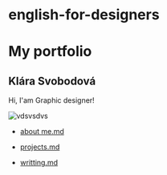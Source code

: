 # english-for-designers

# My portfolio
## Klára Svobodová
Hi, I'am Graphic designer!

![vdsvsdvs](https://github.com/KlaraSvobodova/english-for-designers/assets/152971101/db239dc1-a5bd-4208-b85d-d27cd38400e8)


- [about me.md](about_me.md)

- [projects.md](projects.md)

- [writting.md](writting.md)
